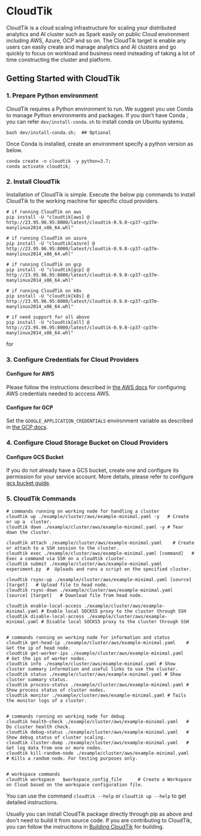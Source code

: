 # CloudTik

CloudTik is a cloud scaling infrastructure for scaling your distributed analytics and AI cluster such as Spark easily
on public Cloud environment including AWS, Azure, GCP and so on. The CloudTik target is enable any users can
easily create and manage analytics and AI clusters and go quickly to focus on workload and business need insteading
of taking a lot of time constructing the cluster and platform.


## Getting Started with CloudTik
### 1. Prepare Python environment
CloudTik requires a Python environment to run. We suggest you use Conda to manage Python environments and packages. If you don't have Conda , you can refer ```dev/install-conda.sh``` to install conda on Ubuntu systems. 
```
bash dev/install-conda.sh;  ## Optional
```
Once Conda is installed, create an environment specify a python version as below.
```
conda create -n cloudtik -y python=3.7;
conda activate cloudtik;
```
### 2. Install CloudTik
Installation of CloudTik is simple. Execute the below pip commands to install CloudTik to the working machine
for specific cloud providers.

```
# if running CloudTik on aws
pip install -U "cloudtik[aws] @ http://23.95.96.95:8000/latest/cloudtik-0.9.0-cp37-cp37m-manylinux2014_x86_64.whl"

# if running CloudTik on azure
pip install -U "cloudtik[azure] @ http://23.95.96.95:8000/latest/cloudtik-0.9.0-cp37-cp37m-manylinux2014_x86_64.whl"

# if running CloudTik on gcp
pip install -U "cloudtik[gcp] @ http://23.95.96.95:8000/latest/cloudtik-0.9.0-cp37-cp37m-manylinux2014_x86_64.whl"

# if running CloudTik on k8s
pip install -U "cloudtik[k8s] @ http://23.95.96.95:8000/latest/cloudtik-0.9.0-cp37-cp37m-manylinux2014_x86_64.whl"

# if need support for all above
pip install -U "cloudtik[all] @ http://23.95.96.95:8000/latest/cloudtik-0.9.0-cp37-cp37m-manylinux2014_x86_64.whl"

```
for 
### 3. Configure Credentials for Cloud Providers

#### Configure for AWS
Please follow the instructions described in [the AWS docs](https://boto3.amazonaws.com/v1/documentation/api/latest/guide/configuration.html) for configuring AWS credentials needed to acccess AWS.

#### Configure for GCP

Set the `GOOGLE_APPLICATION_CREDENTIALS` environment variable as described in [the GCP docs](https://cloud.google.com/docs/authentication/getting-started).

### 4. Configure Cloud Storage Bucket on Cloud Providers

#### Configure GCS Bucket

If you do not already have a GCS bucket, create one and configure its permission for your service account.
More details, please refer to configure [gcs bucket guide](./doc/Configure-GCS-Bucket.md).

### 5. CloudTik Commands
```
# commands running on working node for handling a cluster
cloudtik up ./example/cluster/aws/example-minimal.yaml -y   # Create or up a  cluster.
cloudtik down ./example/cluster/aws/example-minimal.yaml -y # Tear down the cluster.

cloudtik attach ./example/cluster/aws/example-minimal.yaml    # Create or attach to a SSH session to the cluster.
cloudtik exec ./example/cluster/aws/example-minimal.yaml [command]   # Exec a command via SSH on a cloudtik cluster.
cloudtik submit ./example/cluster/aws/example-minimal.yaml  experiment.py  #  Uploads and runs a script on the specified cluster.

cloudtik rsync-up ./example/cluster/aws/example-minimal.yaml [source] [target]   # Upload file to head node.
cloudtik rsync-down ./example/cluster/aws/example-minimal.yaml [source] [target]   # Download file from head node.

cloudtik enable-local-access ./example/cluster/aws/example-minimal.yaml # Enable local SOCKS5 proxy to the cluster through SSH
cloudtik disable-local-access ./example/cluster/aws/example-minimal.yaml # Disable local SOCKS5 proxy to the cluster through SSH


# commands running on working node for information and status
cloudtik get-head-ip ./example/cluster/aws/example-minimal.yaml    # Get the ip of head node.
cloudtik get-worker-ips ./example/cluster/aws/example-minimal.yaml    # Get the ips of worker nodes.
cloudtik info ./example/cluster/aws/example-minimal.yaml # Show cluster summary information and useful links to use the cluster.
cloudtik status ./example/cluster/aws/example-minimal.yaml # Show cluster summary status.
cloudtik process-status ./example/cluster/aws/example-minimal.yaml # Show process status of cluster nodes.
cloudtik monitor ./example/cluster/aws/example-minimal.yaml # Tails the monitor logs of a cluster.


# commands running on working node for debug
cloudtik health-check ./example/cluster/aws/example-minimal.yaml   # Do cluster health check.
cloudtik debug-status ./example/cluster/aws/example-minimal.yaml   # Show debug status of cluster scaling.
cloudtik cluster-dump ./example/cluster/aws/example-minimal.yaml   # Get log data from one or more nodes.
cloudtik kill-random-node ./example/cluster/aws/example-minimal.yaml   # Kills a random node. For testing purposes only.


# workspace commands
cloudtik workspace   $workspace_config_file      # Create a Workspace on Cloud based on the workspace configuration file.
```
You can use the command `cloudtik --help` or `cloudtik up --help` to get detailed instructions.

Usually you can install CloudTik package directly through pip as above and don't need to build it from source code. If you are contributing to CloudTik, you can follow the instrucitons in [Building CloudTik](./doc/Building.md) for building. 

